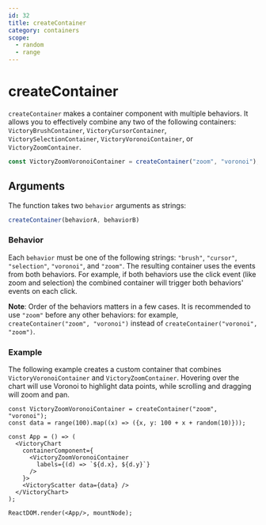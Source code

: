 ```yaml
---
id: 32
title: createContainer
category: containers
scope:
  - random
  - range
---
```

# createContainer

`createContainer` makes a container component with multiple behaviors. It allows you to effectively
combine any two of the following containers: `VictoryBrushContainer`,
`VictoryCursorContainer`, `VictorySelectionContainer`, `VictoryVoronoiContainer`, or `VictoryZoomContainer`.

```js
const VictoryZoomVoronoiContainer = createContainer("zoom", "voronoi");
```

## Arguments

The function takes two `behavior` arguments as strings:

```js
createContainer(behaviorA, behaviorB)
```

### Behavior

Each `behavior` must be one of the following strings:
`"brush"`, `"cursor"`, `"selection"`, `"voronoi"`, and `"zoom"`.
The resulting container uses the events from both behaviors.
For example, if both behaviors use the click event (like zoom and selection) the combined container
will trigger both behaviors' events on each click.

**Note**: Order of the behaviors matters in a few cases.
It is recommended to use `"zoom"` before any other behaviors: for example,
`createContainer("zoom", "voronoi")` instead of `createContainer("voronoi", "zoom")`.

### Example

The following example creates a custom container that combines `VictoryVoronoiContainer` and
`VictoryZoomContainer`. Hovering over the chart will use Voronoi to highlight data points,
while scrolling and dragging will zoom and pan.

```playground_norender
const VictoryZoomVoronoiContainer = createContainer("zoom", "voronoi");
const data = range(100).map((x) => ({x, y: 100 + x + random(10)}));

const App = () => (
  <VictoryChart
    containerComponent={
      <VictoryZoomVoronoiContainer
        labels={(d) => `${d.x}, ${d.y}`}
      />
    }>
    <VictoryScatter data={data} />
  </VictoryChart>
);

ReactDOM.render(<App/>, mountNode);
```
